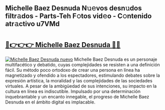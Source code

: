 ## Michelle Baez Desnuda N𝚞𝚎vos desn𝚞dos filtr𝚊dos - Parts-Teh F𝚘tos vid𝚎o - C𝚘ntenido atr𝚊ctivo u7VMd

# <h2><a href="http://mbddkbj.tromn.icu/?c=Michelle+Baez+Desnuda">🔗👉👉👉 Michelle Baez Desnuda 🔗🔗</a></h2>

[![Michelle Baez Desnuda nuevo](https://i.imgur.com/pEAQMta.gif)](http://mbddkbj.tromn.icu/?c=Michelle+Baez+Desnuda)
Michelle Baez Desnuda es un personaje multifacético y debatido, cuyas complejidades se resisten a una definición fácil.  Su método poco ortodoxo de crear una persona en línea ha magnetizado y ofendido a los espectadores, estimulando debates sobre la expresión artística, la moralidad y las complejidades de las sociedades virtuales. A pesar de la ambigüedad de sus intenciones, su impacto en la cultura en línea es indiscutible. Impulsado por una determinación inquebrantable y un encanto innegable, el progreso de Michelle Baez Desnuda en el ámbito digital es implacable.
